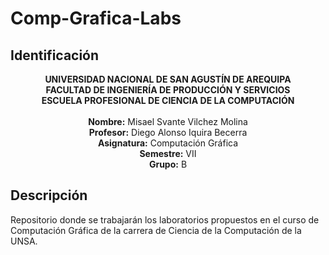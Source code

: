 # Comp-Grafica-Labs

## Identificación

<p align="center">
	<b>UNIVERSIDAD NACIONAL DE SAN AGUSTÍN DE AREQUIPA</b><br>
	<b>FACULTAD DE INGENIERÍA DE PRODUCCIÓN Y SERVICIOS</b><br>
	<b>ESCUELA PROFESIONAL DE CIENCIA DE LA COMPUTACIÓN</b><br>
	<br>
	<b>Nombre:</b> Misael Svante Vilchez Molina<br>
	<b>Profesor:</b> Diego Alonso Iquira Becerra<br>
	<b>Asignatura:</b> Computación Gráfica<br>
	<b>Semestre:</b> VII<br>
	<b>Grupo:</b> B<br>
</p>

## Descripción

Repositorio donde se trabajarán los laboratorios propuestos en el curso de Computación Gráfica de la carrera de Ciencia de la Computación de la UNSA.
